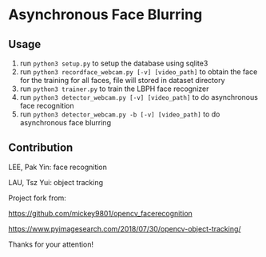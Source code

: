 # Asynchronous Face Blurring





## Usage

1. run `python3 setup.py` to setup the database using sqlite3
2. run `python3 recordface_webcam.py [-v] [video_path]` to obtain the face for the training for all faces, file will stored in dataset directory
3. run `python3 trainer.py` to train the LBPH face recognizer
4. run `python3 detector_webcam.py [-v] [video_path]` to do asynchronous face recognition
5. run `python3 detector_webcam.py -b [-v] [video_path]` to do asynchronous face blurring





## Contribution

LEE, Pak Yin: face recognition

LAU, Tsz Yui: object tracking

Project fork from:

https://github.com/mickey9801/opencv_facerecognition

https://www.pyimagesearch.com/2018/07/30/opencv-object-tracking/





Thanks for your attention!
